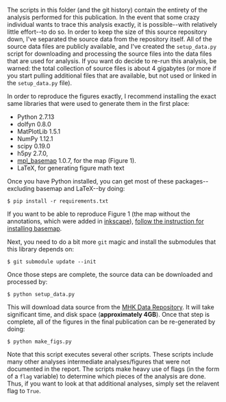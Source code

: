 The scripts in this folder (and the git history) contain the entirety of the analysis performed for this publication. In the event that some crazy individual wants to trace this analysis exactly, it is possible--with relatively little effort--to do so. In order to keep the size of this source repository down, I've separated the source data from the repository itself. All of the source data files are publicly available, and I've created the `setup_data.py` script for downloading and processing the source files into the data files that are used for analysis.  If you want do decide to re-run this analysis, be warned: the total collection of source files is about 4 gigabytes (or more if you start pulling additional files that are available, but not used or linked in the `setup_data.py` file).

In order to reproduce the figures exactly, I recommend installing the exact same libraries that were used to generate them in the first place:

- Python 2.7.13
- dolfyn 0.8.0
- MatPlotLib 1.5.1
- NumPy 1.12.1
- scipy 0.19.0
- h5py 2.7.0, 
- [mpl_basemap](http://matplotlib.org/basemap/) 1.0.7, for the map (Figure 1).
- LaTeX, for generating figure math text

Once you have Python installed, you can get most of these packages--excluding basemap and LaTeX--by doing:

    $ pip install -r requirements.txt

If you want to be able to reproduce Figure 1 (the map without the annotations, which were added in [inkscape](http://inkscape.org)), [follow the instruction for installing basemap](http://matplotlib.org/basemap/users/installing.html).

Next, you need to do a bit more `git` magic and install the submodules that this library depends on:

    $ git submodule update --init

Once those steps are complete, the source data can be downloaded and processed by:

    $ python setup_data.py
    
This will download data source from the [MHK Data Repository](mhkdr.openei.org). It will take significant time, and disk space (**approximately 4GB**). Once that step is complete, all of the figures in the final publication can be re-generated by doing:

    $ python make_figs.py
    
Note that this script executes several other scripts. These scripts include many other analyses intermediate analyses/figures that were not documented in the report. The scripts make heavy use of flags (in the form of a `flag` variable) to determine which pieces of the analysis are done. Thus, if you want to look at that additional analyses, simply set the relavent flag to `True`.
